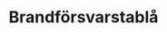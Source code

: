 ---
title: 'Brandförsvarstablå'
symbol_image: 'symbols/insats/05.svg'
weight: 5
card: true
card_color: 'bg-symbol-red'
---